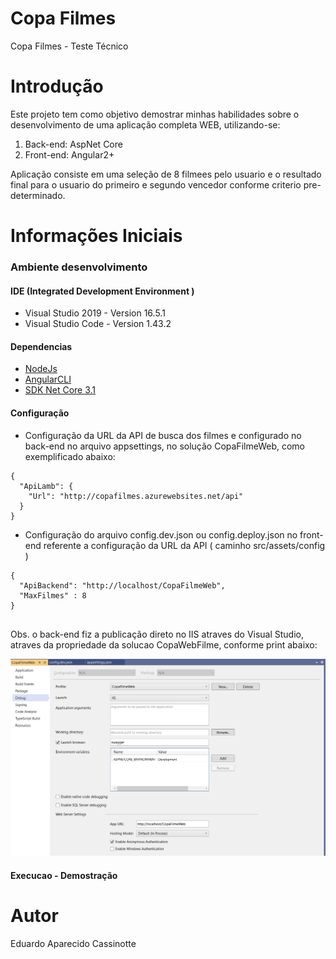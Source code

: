 # Copa Filmes
Copa Filmes - Teste Técnico 

# Introdução 

Este projeto tem como objetivo demostrar minhas habilidades sobre o desenvolvimento de uma aplicação completa WEB, utilizando-se:

1.	Back-end: AspNet Core
2.  Front-end: Angular2+

Aplicação consiste em uma seleção de 8 filmees pelo usuario e o resultado final para o usuario do primeiro e segundo vencedor conforme criterio pre-determinado.

# Informações Iniciais

### Ambiente desenvolvimento

#### IDE (Integrated Development Environment )
* Visual Studio 2019  - Version 16.5.1
* Visual Studio Code - Version 1.43.2

#### Dependencias

* [NodeJs](https://nodejs.org/en/)
* [AngularCLI](https://cli.angular.io/)
* [SDK Net Core 3.1](https://dotnet.microsoft.com/download/dotnet-core/3.1)

#### Configuração 

* Configuração da URL da API de busca dos filmes e configurado no back-end no arquivo appsettings, no solução CopaFilmeWeb, como exemplificado abaixo: 

```
{
  "ApiLamb": {
    "Url": "http://copafilmes.azurewebsites.net/api"
  }
}

```
* Configuração do arquivo config.dev.json ou config.deploy.json no front-end referente a configuração da URL da API ( caminho src/assets/config )

```
{
  "ApiBackend": "http://localhost/CopaFilmeWeb",
  "MaxFilmes" : 8
}


```

Obs. o back-end fiz a publicação direto no IIS atraves do Visual Studio, atraves da propriedade da solucao CopaWebFilme, conforme print abaixo:

![alt text](https://github.com/Cassinotte/CopaFilmes/blob/master/image/Configuracao%20IIS.PNG)

#### Execucao - Demostração




# Autor
Eduardo Aparecido Cassinotte
